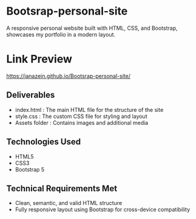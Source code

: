 # Bootsrap-personal-site

A responsive personal website built with HTML, CSS, and Bootstrap, showcases my portfolio in a modern layout.

# Link Preview

https://janazein.github.io/Bootsrap-personal-site/

## Deliverables

- index.html : The main HTML file for the structure of the site  
- style.css : The custom CSS file for styling and layout  
- Assets folder : Contains images and additional media


## Technologies Used

- HTML5
- CSS3
- Bootstrap 5

 ## Technical Requirements Met

- Clean, semantic, and valid HTML structure
- Fully responsive layout using Bootstrap for cross-device compatibility
